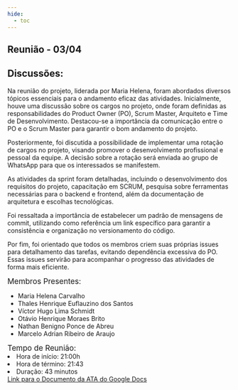 ```yaml
---
hide:
  - toc
---
```

## Reunião - 03/04
## Discussões:

Na reunião do projeto, liderada por Maria Helena, foram abordados diversos tópicos essenciais para o andamento eficaz das atividades. Inicialmente, houve uma discussão sobre os cargos no projeto, onde foram definidas as responsabilidades do Product Owner (PO), Scrum Master, Arquiteto e Time de Desenvolvimento. Destacou-se a importância da comunicação entre o PO e o Scrum Master para garantir o bom andamento do projeto.

Posteriormente, foi discutida a possibilidade de implementar uma rotação de cargos no projeto, visando promover o desenvolvimento profissional e pessoal da equipe. A decisão sobre a rotação será enviada ao grupo de WhatsApp para que os interessados se manifestem.

As atividades da sprint foram detalhadas, incluindo o desenvolvimento dos requisitos do projeto, capacitação em SCRUM, pesquisa sobre ferramentas necessárias para o backend e frontend, além da documentação de arquitetura e escolhas tecnológicas.

Foi ressaltada a importância de estabelecer um padrão de mensagens de commit, utilizando como referência um link específico para garantir a consistência e organização no versionamento do código.

Por fim, foi orientado que todos os membros criem suas próprias issues para detalhamento das tarefas, evitando dependência excessiva do PO. Essas issues servirão para acompanhar o progresso das atividades de forma mais eficiente.

<div style="font-size: 17px; width: 200px;"> Membros Presentes:</div>

<div style="font-size: 14px; width: 500px;">
<ul>
<li>Maria Helena Carvalho</li>
<li>Thales Henrique Euflauzino dos Santos </li>
<li>Víctor Hugo Lima Schmidt</li>
<li>Otávio Henrique Moraes Brito</li>
<li>Nathan Benigno Ponce de Abreu</li>
<li>Marcelo Adrian Ribeiro de Araujo</li>
</ul>
</div>


<div style="font-size: 17px; width 200px;"> Tempo de Reunião: </div>
<div style="font-size: 14px; width: 500px;">
<li>Hora de início: 21:00h</li>
<li>Hora de término: 21:43</li>
<li>Duração: 43 minutos</li>
</div>
<a href="https://docs.google.com/document/d/134xI9UhBLAtKU9Z9lLlZbXlXCuu5nn30WJF1pbOksp0/edit?usp=sharing">Link para o Documento da ATA do Google Docs</a>

